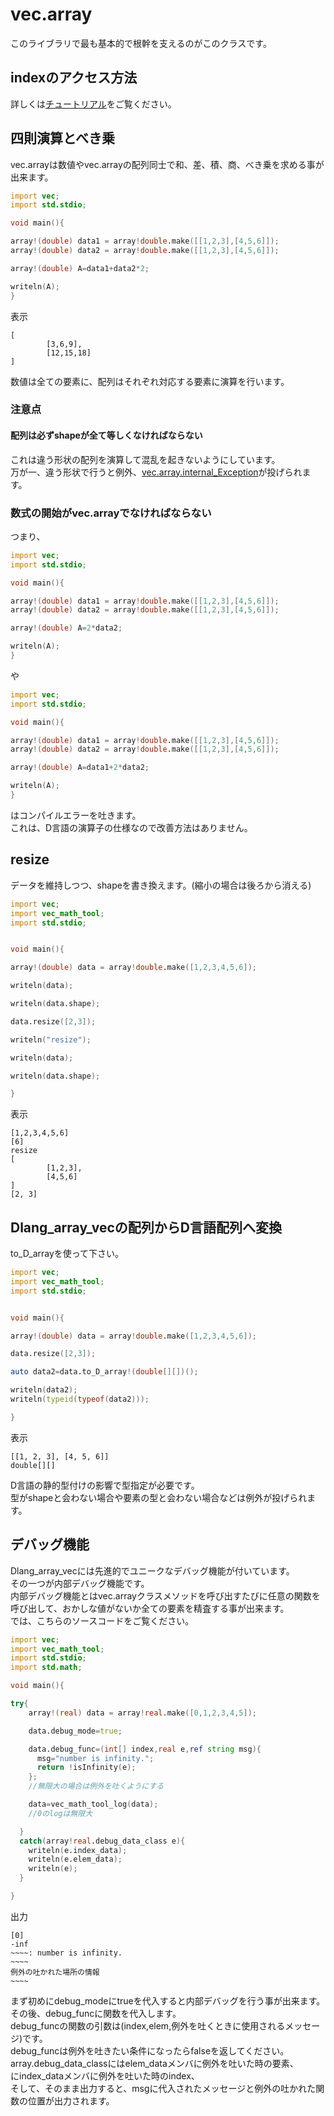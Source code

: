 # vec.array

このライブラリで最も基本的で根幹を支えるのがこのクラスです。

## indexのアクセス方法

詳しくは[チュートリアル](tutorial.md)をご覧ください。

## 四則演算とべき乗

vec.arrayは数値やvec.arrayの配列同士で和、差、積、商、べき乗を求める事が出来ます。

```D:main.d
import vec;
import std.stdio;

void main(){

array!(double) data1 = array!double.make([[1,2,3],[4,5,6]]);
array!(double) data2 = array!double.make([[1,2,3],[4,5,6]]);

array!(double) A=data1+data2*2;

writeln(A);
}
```

表示

```
[
        [3,6,9],
        [12,15,18]
]
```

数値は全ての要素に、配列はそれぞれ対応する要素に演算を行います。

### 注意点

#### 配列は必ずshapeが全て等しくなければならない

これは違う形状の配列を演算して混乱を起きないようにしています。<br>
万が一、違う形状で行うと例外、[vec.array.internal_Exception](vec.array.internal_Exception.md)が投げられます。


### 数式の開始がvec.arrayでなければならない

つまり、

```D:main.d
import vec;
import std.stdio;

void main(){

array!(double) data1 = array!double.make([[1,2,3],[4,5,6]]);
array!(double) data2 = array!double.make([[1,2,3],[4,5,6]]);

array!(double) A=2*data2;

writeln(A);
}
```

や


```D:main.d
import vec;
import std.stdio;

void main(){

array!(double) data1 = array!double.make([[1,2,3],[4,5,6]]);
array!(double) data2 = array!double.make([[1,2,3],[4,5,6]]);

array!(double) A=data1+2*data2;

writeln(A);
}
```

はコンパイルエラーを吐きます。<br>
これは、D言語の演算子の仕様なので改善方法はありません。


## resize

データを維持しつつ、shapeを書き換えます。(縮小の場合は後ろから消える)

```D:main.d
import vec;
import vec_math_tool;
import std.stdio;


void main(){

array!(double) data = array!double.make([1,2,3,4,5,6]);

writeln(data);

writeln(data.shape);

data.resize([2,3]);

writeln("resize");

writeln(data);

writeln(data.shape);

}
```

表示


```
[1,2,3,4,5,6]
[6]
resize
[
        [1,2,3],
        [4,5,6]
]
[2, 3]

```

## Dlang_array_vecの配列からD言語配列へ変換

to_D_arrayを使って下さい。

```D:main.d
import vec;
import vec_math_tool;
import std.stdio;


void main(){

array!(double) data = array!double.make([1,2,3,4,5,6]);

data.resize([2,3]);

auto data2=data.to_D_array!(double[][])();

writeln(data2);
writeln(typeid(typeof(data2)));

}
```

表示

```
[[1, 2, 3], [4, 5, 6]]
double[][]

```

D言語の静的型付けの影響で型指定が必要です。<br>
型がshapeと会わない場合や要素の型と会わない場合などは例外が投げられます。

## デバッグ機能

Dlang_array_vecには先進的でユニークなデバッグ機能が付いています。<br>
その一つが内部デバッグ機能です。<br>
内部デバッグ機能とはvec.arrayクラスメソッドを呼び出すたびに任意の関数を呼び出して、おかしな値がないか全ての要素を精査する事が出来ます。<br>
では、こちらのソースコードをご覧ください。

```D:main.d
import vec;
import vec_math_tool;
import std.stdio;
import std.math;

void main(){

try{
    array!(real) data = array!real.make([0,1,2,3,4,5]);

    data.debug_mode=true;

    data.debug_func=(int[] index,real e,ref string msg){
      msg="number is infinity.";
      return !isInfinity(e);
    };
    //無限大の場合は例外を吐くようにする

    data=vec_math_tool_log(data);
    //0のlogは無限大

  }
  catch(array!real.debug_data_class e){
    writeln(e.index_data);
    writeln(e.elem_data);
    writeln(e);
  }

}
```

出力

```
[0]
-inf
~~~~: number is infinity.
~~~~
例外の吐かれた場所の情報
~~~~
```

まず初めにdebug_modeにtrueを代入すると内部デバッグを行う事が出来ます。<br>
その後、debug_funcに関数を代入します。<br>
debug_funcの関数の引数は(index,elem,例外を吐くときに使用されるメッセージ)です。<br>
debug_funcは例外を吐きたい条件になったらfalseを返してください。<br>
array.debug_data_classにはelem_dataメンバに例外を吐いた時の要素、<br>
にindex_dataメンバに例外を吐いた時のindex、<br>
そして、そのまま出力すると、msgに代入されたメッセージと例外の吐かれた関数の位置が出力されます。<br>
